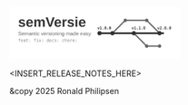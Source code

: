 <img src="docs/resources/logo/semversie-final.svg" alt="Versie banner" width="60%" />

<INSERT_RELEASE_NOTES_HERE>

&copy 2025 Ronald Philipsen
